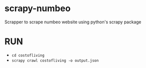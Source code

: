 # scrapy-numbeo
Scrapper to scrape numbeo website using python's scrapy package 

# RUN
- `cd costofliving`
- `scrapy crawl costofliving -o output.json`

